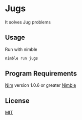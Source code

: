 # Jugs
It solves Jug problems

## Usage
Run with nimble

```bash
nimble run jugs
```

## Program Requirements
[Nim](https://nim-lang.org/) version 1.0.6 or greater
[Nimble](https://github.com/nim-lang/nimble)

## License
[MIT](https://choosealicense.com/licenses/mit/)